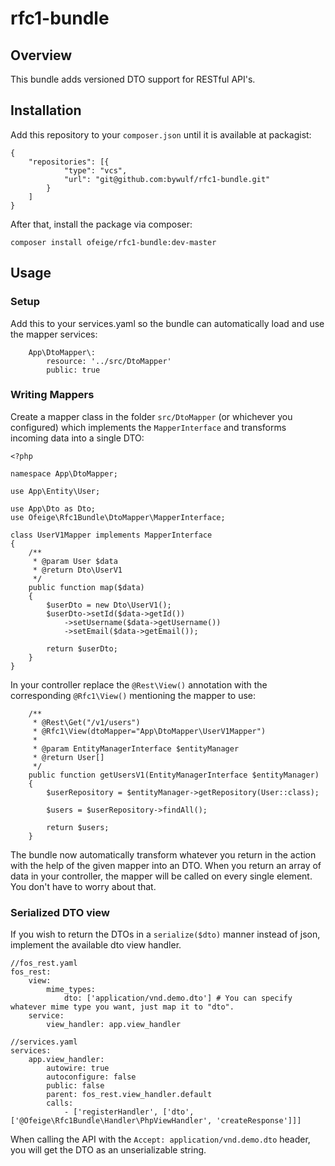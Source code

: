# rfc1-bundle

## Overview
This bundle adds versioned DTO support for RESTful API's.

## Installation
Add this repository to your `composer.json` until it is available at packagist:
```
{
    "repositories": [{
            "type": "vcs",
            "url": "git@github.com:bywulf/rfc1-bundle.git"
        }
    ]
}
```

After that, install the package via composer:
```
composer install ofeige/rfc1-bundle:dev-master
```

## Usage

### Setup
Add this to your services.yaml so the bundle can automatically load and use the mapper services:
```
    App\DtoMapper\:
        resource: '../src/DtoMapper'
        public: true
```

### Writing Mappers

Create a mapper class in the folder `src/DtoMapper` (or whichever you configured) which implements the `MapperInterface` and transforms incoming data into a single DTO:
```
<?php

namespace App\DtoMapper;

use App\Entity\User;

use App\Dto as Dto;
use Ofeige\Rfc1Bundle\DtoMapper\MapperInterface;

class UserV1Mapper implements MapperInterface
{
    /**
     * @param User $data
     * @return Dto\UserV1
     */
    public function map($data)
    {
        $userDto = new Dto\UserV1();
        $userDto->setId($data->getId())
            ->setUsername($data->getUsername())
            ->setEmail($data->getEmail());

        return $userDto;
    }
}
```

In your controller replace the `@Rest\View()` annotation with the corresponding `@Rfc1\View()` mentioning the mapper to use:
```
    /**
     * @Rest\Get("/v1/users")
     * @Rfc1\View(dtoMapper="App\DtoMapper\UserV1Mapper")
     *
     * @param EntityManagerInterface $entityManager
     * @return User[]
     */
    public function getUsersV1(EntityManagerInterface $entityManager)
    {
        $userRepository = $entityManager->getRepository(User::class);

        $users = $userRepository->findAll();

        return $users;
    }
```

The bundle now automatically transform whatever you return in the action with the help of the given mapper into an DTO. When you return an array of data in your controller, the mapper will be called on every single element. You don't have to worry about that.

### Serialized DTO view
If you wish to return the DTOs in a `serialize($dto)` manner instead of json, implement the available dto view handler.

```
//fos_rest.yaml
fos_rest:
    view:
        mime_types:
            dto: ['application/vnd.demo.dto'] # You can specify whatever mime type you want, just map it to "dto".
    service:
        view_handler: app.view_handler
```
```
//services.yaml
services:
    app.view_handler:
        autowire: true
        autoconfigure: false
        public: false
        parent: fos_rest.view_handler.default
        calls:
            - ['registerHandler', ['dto', ['@Ofeige\Rfc1Bundle\Handler\PhpViewHandler', 'createResponse']]]
```

When calling the API with the `Accept: application/vnd.demo.dto` header, you will get the DTO as an unserializable string.
